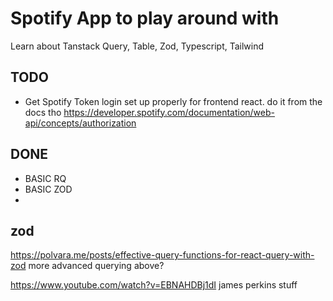 # Spotify App to play around with

Learn about Tanstack Query, Table, Zod, Typescript, Tailwind

## TODO

- Get Spotify Token login set up properly for frontend react. do it from the docs tho
  https://developer.spotify.com/documentation/web-api/concepts/authorization

## DONE

- BASIC RQ
- BASIC ZOD
-

## zod

https://polvara.me/posts/effective-query-functions-for-react-query-with-zod
more advanced querying above?

https://www.youtube.com/watch?v=EBNAHDBj1dI james perkins stuff
